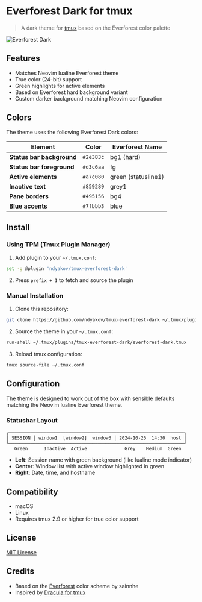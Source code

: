 # Everforest Dark for tmux

> A dark theme for [tmux](https://github.com/tmux/tmux/wiki) based on the Everforest color palette

![Everforest Dark](screenshot.png)

## Features

- Matches Neovim lualine Everforest theme
- True color (24-bit) support
- Green highlights for active elements
- Based on Everforest hard background variant
- Custom darker background matching Neovim configuration

## Colors

The theme uses the following Everforest Dark colors:

| Element | Color | Everforest Name |
|---------|-------|-----------------|
| **Status bar background** | `#2e383c` | bg1 (hard) |
| **Status bar foreground** | `#d3c6aa` | fg |
| **Active elements** | `#a7c080` | green (statusline1) |
| **Inactive text** | `#859289` | grey1 |
| **Pane borders** | `#495156` | bg4 |
| **Blue accents** | `#7fbbb3` | blue |

## Install

### Using TPM (Tmux Plugin Manager)

1. Add plugin to your `~/.tmux.conf`:

```bash
set -g @plugin 'ndyakov/tmux-everforest-dark'
```

2. Press `prefix + I` to fetch and source the plugin

### Manual Installation

1. Clone this repository:

```bash
git clone https://github.com/ndyakov/tmux-everforest-dark ~/.tmux/plugins/tmux-everforest-dark
```

2. Source the theme in your `~/.tmux.conf`:

```bash
run-shell ~/.tmux/plugins/tmux-everforest-dark/everforest-dark.tmux
```

3. Reload tmux configuration:

```bash
tmux source-file ~/.tmux.conf
```

## Configuration

The theme is designed to work out of the box with sensible defaults matching the Neovim lualine Everforest theme.

### Statusbar Layout

```
┌─────────────────────────────────────────────────────────────────┐
│ SESSION │ window1  [window2]  window3 │ 2024-10-26  14:30  host │
└─────────────────────────────────────────────────────────────────┘
   Green      Inactive  Active              Grey    Medium  Green
```

- **Left**: Session name with green background (like lualine mode indicator)
- **Center**: Window list with active window highlighted in green
- **Right**: Date, time, and hostname

## Compatibility

- macOS
- Linux
- Requires tmux 2.9 or higher for true color support

## License

[MIT License](LICENSE)

## Credits

- Based on the [Everforest](https://github.com/sainnhe/everforest) color scheme by sainnhe
- Inspired by [Dracula for tmux](https://github.com/dracula/tmux)

